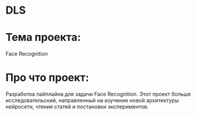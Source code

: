# DLS
# Тема проекта:
Face Recognition

# Про что проект:
Разработка пайплайна для задачи Face Recognition. 
Этот проект больше исследовательский, направленный на изучение новой архитектуры нейросети, чтения статей и постановки экспериментов.
